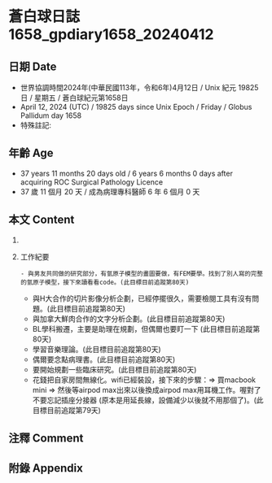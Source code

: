 [_metadata_:encoding]: - "utf-8"
[_metadata_:language]: - "zh-Hant-TW"
[_metadata_:fileformat]: - "markdown"
[_metadata_:MIME_type]: - "text/plain"
[_metadata_:markdown_version]: - "commonmark version 0.30"
[_metadata_:markdown_spec]: - "https://spec.commonmark.org/0.30/"

# 蒼白球日誌1658_gpdiary1658_20240412 #

## 日期 Date ##

* 世界協調時間2024年(中華民國113年，令和6年)4月12日 / Unix 紀元 19825 日 / 星期五 / 蒼白球紀元第1658日
* April 12, 2024 (UTC) / 19825 days since Unix Epoch / Friday / Globus Pallidum day 1658
* 特殊註記:

## 年齡 Age ##

* 37 years 11 months 20 days old / 6 years 6 months 0 days after acquiring ROC Surgical Pathology Licence
* 37 歲 11 個月 20 天 / 成為病理專科醫師 6 年 6 個月 0 天

## 本文 Content ##

1. 

    
2. 工作紀要

       - 與男友共同做的研究部分，有氫原子模型的畫圖要做，有FEM要學。找到了別人寫的完整的氫原子模型，接下來讀看看code。(此目標目前追蹤第80天)
   - 與H大合作的切片影像分析企劃，已經停擺很久，需要檢閱工具有沒有問題。(此目標目前追蹤第80天)
   - 與加拿大鮮肉合作的文字分析企劃。(此目標目前追蹤第80天)
   - BL學科搬遷，主要是助理在規劃，但偶爾也要盯一下 (此目標目前追蹤第80天)
   - 學習音樂理論。(此目標目前追蹤第80天)
   - 偶爾要念點病理書。(此目標目前追蹤第80天)
   - 要開始規劃一些臨床研究。(此目標目前追蹤第80天)
   - 花錢把自家房間無線化。wifi已經裝設，接下來的步驟：=> 買macbook mini => 然後等airpod max出來以後換成airpod max用耳機工作。喔對了不要忘記插座分接器 (原本是用延長線，設備減少以後就不用那個了)。(此目標目前追蹤第79天)


## 注釋 Comment ##


## 附錄 Appendix ##

